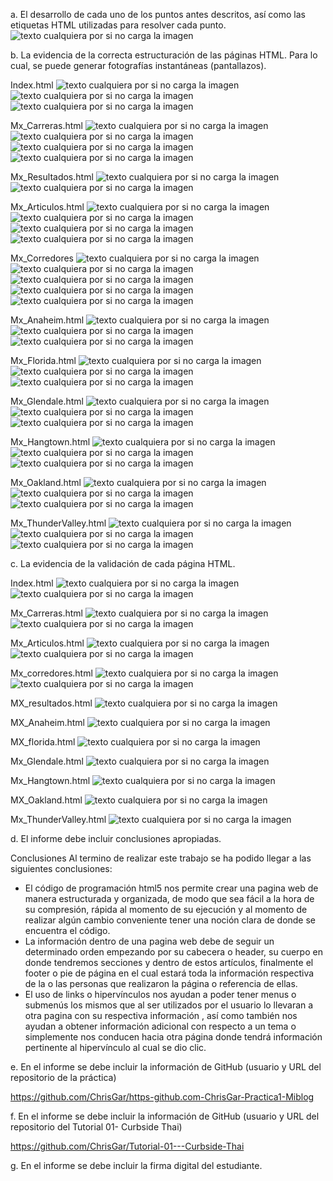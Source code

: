 a.	El desarrollo de cada uno de los puntos antes descritos, así como las etiquetas HTML utilizadas para resolver cada punto.  
![texto cualquiera por si no carga la imagen](Imagenes/1.png)

b.	La evidencia de la correcta estructuración de las páginas HTML. Para lo cual, se puede generar fotografías instantáneas (pantallazos).  

Index.html
![texto cualquiera por si no carga la imagen](Imagenes/2.png)
![texto cualquiera por si no carga la imagen](Imagenes/3.png)
![texto cualquiera por si no carga la imagen](Imagenes/index3.png)

 
 
 

Mx_Carreras.html
![texto cualquiera por si no carga la imagen](Imagenes/4.png)
![texto cualquiera por si no carga la imagen](Imagenes/5.png)
![texto cualquiera por si no carga la imagen](Imagenes/6.png)
![texto cualquiera por si no carga la imagen](Imagenes/carreras.png)

 
 
 
 






Mx_Resultados.html
![texto cualquiera por si no carga la imagen](Imagenes/7.png)
![texto cualquiera por si no carga la imagen](Imagenes/8.png)

 
 

Mx_Articulos.html
![texto cualquiera por si no carga la imagen](Imagenes/9.png)
![texto cualquiera por si no carga la imagen](Imagenes/10.png)
![texto cualquiera por si no carga la imagen](Imagenes/11.png)
![texto cualquiera por si no carga la imagen](Imagenes/12.png)

 
 
 
 

Mx_Corredores
![texto cualquiera por si no carga la imagen](Imagenes/13.png)
![texto cualquiera por si no carga la imagen](Imagenes/14.png)
![texto cualquiera por si no carga la imagen](Imagenes/Corredores3.png)
![texto cualquiera por si no carga la imagen](Imagenes/15.png)
![texto cualquiera por si no carga la imagen](Imagenes/16.png)


 
 
 
 
 











Mx_Anaheim.html
![texto cualquiera por si no carga la imagen](Imagenes/17.png)
![texto cualquiera por si no carga la imagen](Imagenes/18.png)
![texto cualquiera por si no carga la imagen](Imagenes/19.png)

 
 
 




Mx_Florida.html
![texto cualquiera por si no carga la imagen](Imagenes/20.png)
![texto cualquiera por si no carga la imagen](Imagenes/21.png)
![texto cualquiera por si no carga la imagen](Imagenes/22.png)

 
 
 








Mx_Glendale.html
![texto cualquiera por si no carga la imagen](Imagenes/23.png)
![texto cualquiera por si no carga la imagen](Imagenes/24.png)
![texto cualquiera por si no carga la imagen](Imagenes/25.png)

 
 
 





Mx_Hangtown.html
![texto cualquiera por si no carga la imagen](Imagenes/26.png)
![texto cualquiera por si no carga la imagen](Imagenes/27.png)
![texto cualquiera por si no carga la imagen](Imagenes/30.png)

 
 
 





Mx_Oakland.html
![texto cualquiera por si no carga la imagen](Imagenes/28.png)
![texto cualquiera por si no carga la imagen](Imagenes/29.png)
![texto cualquiera por si no carga la imagen](Imagenes/30.png)

 


 
 

Mx_ThunderValley.html
![texto cualquiera por si no carga la imagen](Imagenes/31.png)
![texto cualquiera por si no carga la imagen](Imagenes/32.png)
![texto cualquiera por si no carga la imagen](Imagenes/30.png)


 
 
 








c.	La evidencia de la validación de cada página HTML. 

Index.html
![texto cualquiera por si no carga la imagen](Imagenes/1b.png)
![texto cualquiera por si no carga la imagen](Imagenes/2b.png)

 
 















Mx_Carreras.html
![texto cualquiera por si no carga la imagen](Imagenes/3b.png)
![texto cualquiera por si no carga la imagen](Imagenes/4b.png)

 
 







Mx_Articulos.html 
![texto cualquiera por si no carga la imagen](Imagenes/5b.png)
![texto cualquiera por si no carga la imagen](Imagenes/6b.png)


 
 











Mx_corredores.html 
![texto cualquiera por si no carga la imagen](Imagenes/7b.png) 
![texto cualquiera por si no carga la imagen](Imagenes/8b.png)







MX_resultados.html
![texto cualquiera por si no carga la imagen](Imagenes/9b.png)
 
 


MX_Anaheim.html
![texto cualquiera por si no carga la imagen](Imagenes/10b.png)
 









MX_florida.html
![texto cualquiera por si no carga la imagen](Imagenes/11b.png)
 

Mx_Glendale.html
![texto cualquiera por si no carga la imagen](Imagenes/12b.png)
 




Mx_Hangtown.html
![texto cualquiera por si no carga la imagen](Imagenes/13b.png)
 


MX_Oakland.html
![texto cualquiera por si no carga la imagen](Imagenes/14b.png)
 

Mx_ThunderValley.html
![texto cualquiera por si no carga la imagen](Imagenes/15b.png)
 


d.	El informe debe incluir conclusiones apropiadas.  

Conclusiones
Al termino de realizar este trabajo se ha podido llegar a las siguientes conclusiones:
-	El código de programación html5 nos permite crear una pagina web de manera estructurada y organizada, de modo que sea fácil a la hora de su compresión, rápida al momento de su ejecución y al momento de realizar algún cambio conveniente tener una noción clara de donde se encuentra el código.
-	La información dentro de una pagina web debe de seguir un determinado orden empezando por su cabecera o header, su cuerpo en donde tendremos secciones y dentro de estos artículos, finalmente el footer o pie de página en el cual estará toda la información respectiva de la o las personas que realizaron la página o referencia de ellas.
-	El uso de links o hipervínculos nos ayudan a poder tener menus o submenús los mismos que al ser utilizados por el usuario lo llevaran a otra pagina con su respectiva información , así como también nos ayudan a obtener información adicional con respecto a un tema o simplemente nos conducen hacia otra página donde tendrá información pertinente al hipervínculo al cual se dio clic.

e.	En el informe se debe incluir la información de GitHub (usuario y URL del repositorio de la práctica) 

https://github.com/ChrisGar/https-github.com-ChrisGar-Practica1-Miblog 

f.	En el informe se debe incluir la información de GitHub (usuario y URL del repositorio del Tutorial 01- Curbside Thai)  

https://github.com/ChrisGar/Tutorial-01---Curbside-Thai

g.	En el informe se debe incluir la firma digital del estudiante. 
